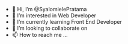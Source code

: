 - 👋 Hi, I’m @SyalomielePratama
- 👀 I’m interested in Web Developer
- 🌱 I’m currently learning Front End Developer
- 💞️ I’m looking to collaborate on 
- 📫 How to reach me ...

<!---
SyalomielePratama/SyalomielePratama is a ✨ special ✨ repository because its `README.md` (this file) appears on your GitHub profile.
You can click the Preview link to take a look at your changes.
--->
